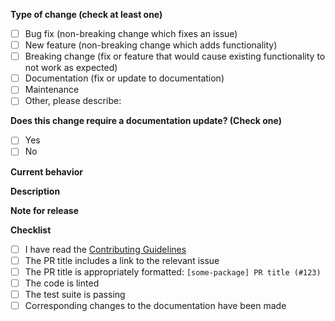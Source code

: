 <!-- Thank you for contributing to Sanity. Please read our [Code of Conduct](https://github.com/sanity-io/sanity/blob/next/CODE_OF_CONDUCT.md) and [Contributing Guidelines](https://github.com/sanity-io/sanity/blob/next/CONTRIBUTING.md) before submitting a PR.

To help us review your Pull Request, please make sure you follow the steps and guidelines below.

It's OK to open a Pull Request to start a discussion/ask for help, but it should then be created as a [Draft Pull Request](https://github.blog/2019-02-14-introducing-draft-pull-requests/). 

Do not delete the instructional comments. -->

**Type of change (check at least one)**

- [ ]  Bug fix (non-breaking change which fixes an issue)
- [ ]  New feature (non-breaking change which adds functionality)
- [ ]  Breaking change (fix or feature that would cause existing functionality to not work as expected)
- [ ]  Documentation (fix or update to documentation)
- [ ]  Maintenance
- [ ]  Other, please describe:

**Does this change require a documentation update? (Check one)**

- [ ]  Yes
- [ ]  No

**Current behavior**

<!-- Reference/link the relevant issue and/or describe the behavior. -->

**Description**

<!-- Please include a summary of the changes this PR introduces and/or which issue is fixed. Please also include relevant motivation and context of why this PR is necessary. -->

**Note for release**

<!-- Please include a high level summary of the changes this PR introduce. The intended audience is both editors and developers. If it's introducing a new feature, remember to link to docs/blogpost, if it's a bugfix, please describe the bug in non-technical terms (e.g. how a user/developer may have experienced it).
For inspiration, check out the release notes from an earlier release: https://github.com/sanity-io/sanity/releases/tag/v0.142.0 -->

**Checklist** 

- [ ]  I have read the [Contributing Guidelines](https://github.com/sanity-io/sanity/blob/next/CONTRIBUTING.md)
- [ ]  The PR title includes a link to the relevant issue
- [ ]  The PR title is appropriately formatted: `[some-package] PR title (#123)`
- [ ]  The code is linted
- [ ]  The test suite is passing
- [ ]  Corresponding changes to the documentation have been made

